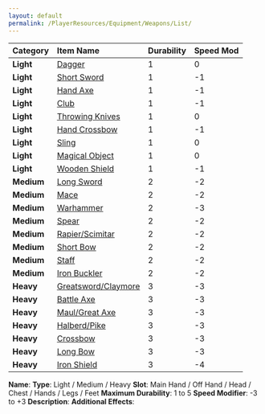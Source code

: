 ```yaml
---
layout: default
permalink: /PlayerResources/Equipment/Weapons/List/
---
```


| Category   | Item Name                                                                     | Durability | Speed Mod |
| :--------- | :---------------------------------------------------------------------------- | :--------- | :-------- |
| **Light**  | [Dagger]({{site.baseurl}}/PlayerResources/Equipment/Weapons/Dagger/)                          | 1          | 0         |
| **Light**  | [Short Sword]({{site.baseurl}}/PlayerResources/Equipment/Weapons/ShortSword/)                 | 1          | -1        |
| **Light**  | [Hand Axe]({{site.baseurl}}/PlayerResources/Equipment/Weapons/HandAxe/)                       | 1          | -1        |
| **Light**  | [Club]({{site.baseurl}}/PlayerResources/Equipment/Weapons/Club/)                              | 1          | -1        |
| **Light**  | [Throwing Knives]({{site.baseurl}}/PlayerResources/Equipment/Weapons/ThrowingKnives/)         | 1          | 0         |
| **Light**  | [Hand Crossbow]({{site.baseurl}}/PlayerResources/Equipment/Weapons/HandCrossbow/)             | 1          | -1        |
| **Light**  | [Sling]({{site.baseurl}}/PlayerResources/Equipment/Weapons/Sling/)                            | 1          | 0         |
| **Light**  | [Magical Object]({{site.baseurl}}/PlayerResources/Equipment/Weapons/MagicalObject/)           | 1          | 0         |
| **Light**  | [Wooden Shield]({{site.baseurl}}/PlayerResources/Equipment/Weapons/WoodenShield/)             | 1          | -1        |
| **Medium** | [Long Sword]({{site.baseurl}}/PlayerResources/Equipment/Weapons/LongSword/)                   | 2          | -2        |
| **Medium** | [Mace]({{site.baseurl}}/PlayerResources/Equipment/Weapons/Mace/)                              | 2          | -2        |
| **Medium** | [Warhammer]({{site.baseurl}}/PlayerResources/Equipment/Weapons/Warhammer/)                    | 2          | -3        |
| **Medium** | [Spear]({{site.baseurl}}/PlayerResources/Equipment/Weapons/Spear/)                            | 2          | -2        |
| **Medium** | [Rapier/Scimitar]({{site.baseurl}}/PlayerResources/Equipment/Weapons/RapierScimitar/)         | 2          | -2        |
| **Medium** | [Short Bow]({{site.baseurl}}/PlayerResources/Equipment/Weapons/ShortBow/)                     | 2          | -2        |
| **Medium** | [Staff]({{site.baseurl}}/PlayerResources/Equipment/Weapons/Staff/)                            | 2          | -2        |
| **Medium** | [Iron Buckler]({{site.baseurl}}/PlayerResources/Equipment/Weapons/IronBuckler/)               | 2          | -2        |
| **Heavy**  | [Greatsword/Claymore]({{site.baseurl}}/PlayerResources/Equipment/Weapons/GreatswordClaymore/) | 3          | -3        |
| **Heavy**  | [Battle Axe]({{site.baseurl}}/PlayerResources/Equipment/Weapons/BattleAxe/)                   | 3          | -3        |
| **Heavy**  | [Maul/Great Axe]({{site.baseurl}}/PlayerResources/Equipment/Weapons/MaulGreatAxe/)            | 3          | -3        |
| **Heavy**  | [Halberd/Pike]({{site.baseurl}}/PlayerResources/Equipment/Weapons/HalberdPike/)               | 3          | -3        |
| **Heavy**  | [Crossbow]({{site.baseurl}}/PlayerResources/Equipment/Weapons/Crossbow/)                      | 3          | -3        |
| **Heavy**  | [Long Bow]({{site.baseurl}}/PlayerResources/Equipment/Weapons/LongBow/)                       | 3          | -3        |
| **Heavy**  | [Iron Shield]({{site.baseurl}}/PlayerResources/Equipment/Weapons/IronShield/)                 | 3          | -4        |

**Name**: 
**Type**: Light / Medium / Heavy
**Slot**: Main Hand / Off Hand / Head / Chest / Hands / Legs / Feet
**Maximum Durability**: 1 to 5
**Speed Modifier**: -3 to +3
**Description**:
**Additional Effects**: 